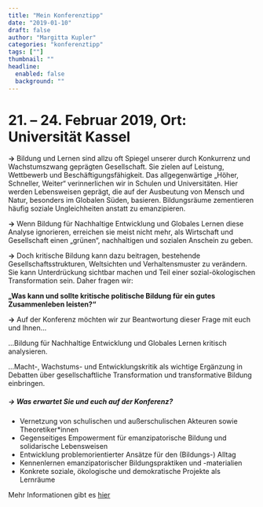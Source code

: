 ```yaml
---
title: "Mein Konferenztipp"
date: "2019-01-10"
draft: false
author: "Margitta Kupler"
categories: "konferenztipp"
tags: [""]
thumbnail: ""
headline:
  enabled: false
  background: ""
---
```


# 21. – 24. Februar 2019, Ort: Universität Kassel

<!--more-->

**→** Bildung und Lernen sind allzu oft Spiegel unserer durch Konkurrenz und
Wachstumszwang geprägten Gesellschaft. Sie zielen auf Leistung, Wettbewerb und
Beschäftigungsfähigkeit. Das allgegenwärtige „Höher, Schneller, Weiter“
verinnerlichen wir in Schulen und Universitäten. Hier werden Lebensweisen
geprägt, die auf der Ausbeutung von Mensch und Natur, besonders im Globalen
Süden, basieren. Bildungsräume zementieren häufig soziale Ungleichheiten
anstatt zu emanzipieren.

**→** Wenn Bildung für Nachhaltige Entwicklung und Globales Lernen diese
Analyse ignorieren, erreichen sie meist nicht mehr, als Wirtschaft und
Gesellschaft einen „grünen“, nachhaltigen und sozialen Anschein zu geben.

**→** Doch kritische Bildung kann dazu beitragen, bestehende
Gesellschaftsstrukturen, Weltsichten und Verhaltensmuster zu verändern. Sie
kann Unterdrückung sichtbar machen und Teil einer sozial-ökologischen
Transformation sein. Daher fragen wir:

**„Was kann und sollte kritische politische Bildung für ein gutes
Zusammenleben leisten?“**

**→** Auf der Konferenz möchten wir zur Beantwortung dieser Frage mit euch und
Ihnen…

…Bildung für Nachhaltige Entwicklung und Globales Lernen kritisch analysieren.

…Macht-, Wachstums- und Entwicklungskritik als wichtige Ergänzung in Debatten
über gesellschaftliche Transformation und transformative Bildung einbringen.

##### → Was erwartet Sie und euch auf der Konferenz?

  * Vernetzung von schulischen und außerschulischen Akteuren sowie Theoretiker*innen
  * Gegenseitiges Empowerment für emanzipatorische Bildung und solidarische Lebensweisen
  * Entwicklung problemorientierter Ansätze für den (Bildungs-) Alltag
  * Kennenlernen emanzipatorischer Bildungspraktiken und -materialien
  * Konkrete soziale, ökologische und demokratische Projekte als Lernräume

Mehr Informationen gibt es [hier](http://bildung-macht-zukunft.de/startseite/
"Bildung")
